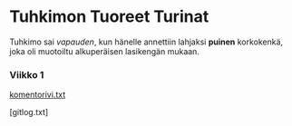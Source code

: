 # Tuhkimon Tuoreet Turinat
Tuhkimo sai *vapauden*, kun hänelle annettiin lahjaksi **puinen** korkokenkä, joka oli muotoiltu alkuperäisen lasikengän mukaan.

### Viikko 1

[komentorivi.txt](https://github.com/Karvamahuli/otm-harjoitustyo/blob/master/laskarit/viikko1/komentorivi.txt)

[gitlog.txt]

